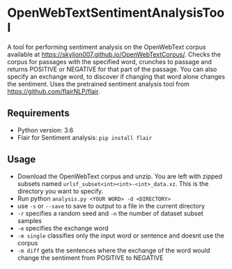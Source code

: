 # OpenWebTextSentimentAnalysisTool
A tool for performing sentiment analysis on the OpenWebText corpus available at https://skylion007.github.io/OpenWebTextCorpus/. Checks the corpus for passages with the specified word, crunches to passage and returns POSITIVE or NEGATIVE for that part of the passage. You can also specify an exchange word, to discover if changing that word alone changes the sentiment. Uses the pretrained sentiment analysis tool from https://github.com/flairNLP/flair.

## Requirements
* Python version: 3.6
* Flair for Sentiment analysis: `pip install flair`

## Usage
* Download the OpenWebText corpus and unzip. You are left with zipped subsets named `urlsf_subset<int><int>-<int>_data.xz`. This is the directory you want to specify.
* Run python `analysis.py <YOUR WORD> -d <DIRECTORY>`
* use `-s` or `--save` to save to output to a file in the current directory
* `-r` specifies a random seed and `-n` the number of dataset subset samples
* `-e` specifies the exchange word
* `-m single` classifies only the input word or sentence and doesnt use the corpus
* `-m diff` gets the sentences where the exchange of the word would change the sentiment from POSITIVE to NEGATIVE
